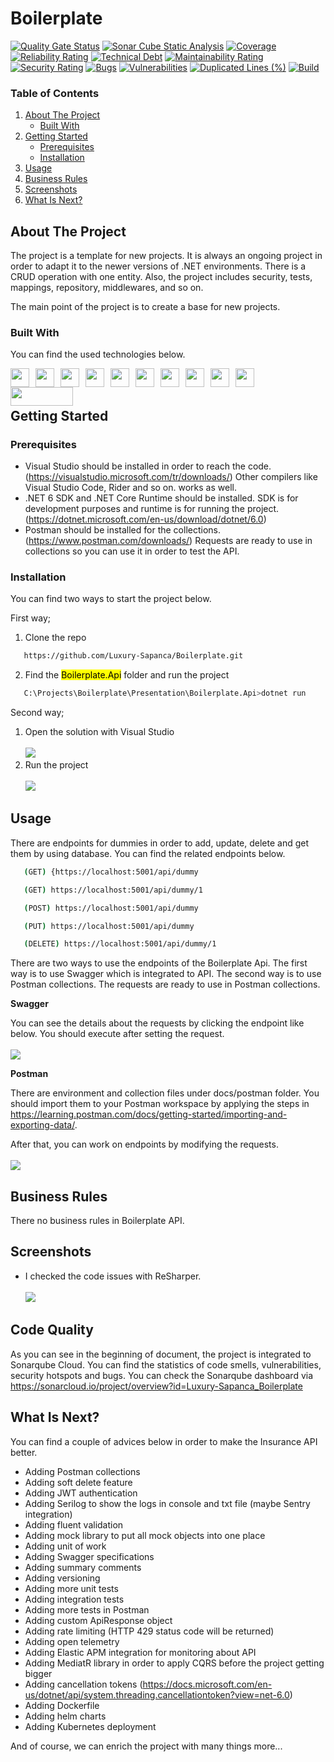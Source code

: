 # Boilerplate

[![Quality Gate Status](https://sonarcloud.io/api/project_badges/measure?project=Luxury-Sapanca_Boilerplate&metric=alert_status)](https://sonarcloud.io/summary/new_code?id=Luxury-Sapanca_Boilerplate)
[![Sonar Cube Static Analysis](https://sonarcloud.io/api/project_badges/measure?project=Luxury-Sapanca_Boilerplate&metric=ncloc)](https://sonarcloud.io/dashboard?id=Luxury-Sapanca_Boilerplate)
[![Coverage](https://sonarcloud.io/api/project_badges/measure?project=Luxury-Sapanca_Boilerplate&metric=coverage)](https://sonarcloud.io/summary/new_code?id=Luxury-Sapanca_Boilerplate)
[![Reliability Rating](https://sonarcloud.io/api/project_badges/measure?project=Luxury-Sapanca_Boilerplate&metric=reliability_rating)](https://sonarcloud.io/summary/new_code?id=Luxury-Sapanca_Boilerplate)
[![Technical Debt](https://sonarcloud.io/api/project_badges/measure?project=Luxury-Sapanca_Boilerplate&metric=sqale_index)](https://sonarcloud.io/summary/new_code?id=Luxury-Sapanca_Boilerplate)
[![Maintainability Rating](https://sonarcloud.io/api/project_badges/measure?project=Luxury-Sapanca_Boilerplate&metric=sqale_rating)](https://sonarcloud.io/summary/new_code?id=Luxury-Sapanca_Boilerplate)
[![Security Rating](https://sonarcloud.io/api/project_badges/measure?project=Luxury-Sapanca_Boilerplate&metric=security_rating)](https://sonarcloud.io/summary/new_code?id=Luxury-Sapanca_Boilerplate)
[![Bugs](https://sonarcloud.io/api/project_badges/measure?project=Luxury-Sapanca_Boilerplate&metric=bugs)](https://sonarcloud.io/summary/new_code?id=Luxury-Sapanca_Boilerplate)
[![Vulnerabilities](https://sonarcloud.io/api/project_badges/measure?project=Luxury-Sapanca_Boilerplate&metric=vulnerabilities)](https://sonarcloud.io/summary/new_code?id=Luxury-Sapanca_Boilerplate)
[![Duplicated Lines (%)](https://sonarcloud.io/api/project_badges/measure?project=Luxury-Sapanca_Boilerplate&metric=duplicated_lines_density)](https://sonarcloud.io/summary/new_code?id=Luxury-Sapanca_Boilerplate)
[![Build](https://github.com/Luxury-Sapanca/Boilerplate/actions/workflows/build.yml/badge.svg)](https://github.com/Luxury-Sapanca/Boilerplate/actions/workflows/build.yml)


### Table of Contents
  
<ol>
  <li>
    <a href="#about-the-project">About The Project</a>
    <ul>
      <li><a href="#built-with">Built With</a></li>
    </ul>
  </li>
  <li>
    <a href="#getting-started">Getting Started</a>
    <ul>
      <li><a href="#prerequisites">Prerequisites</a></li>
      <li><a href="#installation">Installation</a></li>
    </ul>
  </li>
  <li><a href="#usage">Usage</a></li>
  <li><a href="#usage">Business Rules</a></li>
  <li><a href="#usage">Screenshots</a></li>
  <li><a href="#usage">What Is Next?</a></li>
</ol>


## About The Project

The project is a template for new projects. It is always an ongoing project in order to adapt it to the newer versions of .NET environments. There is a CRUD operation with one entity. Also, the project includes security, tests, mappings, repository, middlewares, and so on.

The main point of the project is to create a base for new projects. 


### Built With

You can find the used technologies below.

<p>
	<a href="#"><img height="30" width="30" style="float:left; margin-right: 10px;" src="https://cdn.jsdelivr.net/gh/devicons/devicon/icons/dot-net/dot-net-plain-wordmark.svg" /></a>
	<a href="#"><img height="30" width="30" style="float:left; margin-right: 10px;" src="https://cdn.jsdelivr.net/gh/devicons/devicon/icons/csharp/csharp-plain.svg" /></a>
	<a href="#"><img height="30" width="30" style="float:left; margin-right: 10px;" src="https://cdn.jsdelivr.net/gh/devicons/devicon/icons/git/git-plain-wordmark.svg" /></a>
	<a href="#"><img height="30" width="30" style="float:left; margin-right: 10px;" src="https://cdn.jsdelivr.net/gh/devicons/devicon/icons/github/github-original-wordmark.svg" /></a>
	<a href="#"><img height="30" width="30" style="float:left; margin-right: 10px;" src="https://cdn.jsdelivr.net/gh/devicons/devicon/icons/jetbrains/jetbrains-original.svg" /></a>
	<a href="#"><img height="30" width="30" style="float:left; margin-right: 10px;" src="https://cdn.jsdelivr.net/gh/devicons/devicon/icons/nuget/nuget-original.svg" /></a>
	<a href="#"><img height="30" width="30" style="float:left; margin-right: 10px;" src="https://cdn.jsdelivr.net/gh/devicons/devicon/icons/sqlite/sqlite-original-wordmark.svg" /></a>
	<a href="#"><img height="30" width="30" style="float:left; margin-right: 10px;" src="https://cdn.jsdelivr.net/gh/devicons/devicon/icons/visualstudio/visualstudio-plain-wordmark.svg" /></a>
	<a href="#"><img height="30" width="30" style="float:left; margin-right: 10px;" src="https://www.svgrepo.com/show/354201/postman.svg" /></a>
	<a href="#"><img height="30" width="30" style="float:left; margin-right: 10px;" src="https://static-00.iconduck.com/assets.00/swagger-icon-256x256-c63r3xzo.png" /></a>
	<a href="#"><img height="30" width="100" style="float:left; margin-right: 10px;" src="https://automapper.org/images/black_logo.png" /></a>
</p>
<br /><br />


## Getting Started

### Prerequisites

* Visual Studio should be installed in order to reach the code. (https://visualstudio.microsoft.com/tr/downloads/) Other compilers like Visual Studio Code, Rider and so on. works as well.
* .NET 6 SDK and .NET Core Runtime should be installed. SDK is for development purposes and runtime is for running the project. (https://dotnet.microsoft.com/en-us/download/dotnet/6.0)
* Postman should be installed for the collections. (https://www.postman.com/downloads/) Requests are ready to use in collections so you can use it in order to test the API.

### Installation

You can find two ways to start the project below.

First way;
1. Clone the repo
```sh
   https://github.com/Luxury-Sapanca/Boilerplate.git
   ```
2. Find the <mark>Boilerplate.Api</mark> folder and run the project
```sh
   C:\Projects\Boilerplate\Presentation\Boilerplate.Api>dotnet run
   ```

Second way;
1. Open the solution with Visual Studio<br /><br />
   <a href="#"><img src="docs/images/opening-the-project.png"></a>
2. Run the project<br /><br />
   <a href="#"><img src="docs/images/running-the-project.png"></a>


## Usage

There are endpoints for dummies in order to add, update, delete and get them by using database. You can find the related endpoints below.
```sh
   (GET) {https://localhost:5001/api/dummy
   ```
```sh
   (GET) https://localhost:5001/api/dummy/1
   ```
```sh
   (POST) https://localhost:5001/api/dummy
   ```
```sh
   (PUT) https://localhost:5001/api/dummy
   ```
```sh
   (DELETE) https://localhost:5001/api/dummy/1
   ```

There are two ways to use the endpoints of the Boilerplate Api. The first way is to use Swagger which is integrated to API. The second way is to use Postman collections. The requests are ready to use in Postman collections.

<b>Swagger</b>

You can see the details about the requests by clicking the endpoint like below. You should execute after setting the request. <br /><br />
   <a href="#"><img src="docs/images/swagger.png"></a>

<b>Postman</b>

There are environment and collection files under docs/postman folder. You should import them to your Postman workspace by applying the steps in https://learning.postman.com/docs/getting-started/importing-and-exporting-data/.

After that, you can work on endpoints by modifying the requests.<br /><br />
  <a href="#"><img src="docs/images/postman-request.png"></a>


## Business Rules

There no business rules in Boilerplate API.


## Screenshots

* I checked the code issues with ReSharper.<br /><br />
	<a href="#"><img src="docs/images/resharper-issues.png"></a>


## Code Quality

As you can see in the beginning of document, the project is integrated to Sonarqube Cloud. You can find the statistics of code smells, vulnerabilities, security hotspots and bugs. You can check the Sonarqube dashboard via https://sonarcloud.io/project/overview?id=Luxury-Sapanca_Boilerplate
	

## What Is Next?

You can find a couple of advices below in order to make the Insurance API better.

* Adding Postman collections
* Adding soft delete feature
* Adding JWT authentication
* Adding Serilog to show the logs in console and txt file (maybe Sentry integration)
* Adding fluent validation
* Adding mock library to put all mock objects into one place
* Adding unit of work
* Adding Swagger specifications
* Adding summary comments
* Adding versioning
* Adding more unit tests
* Adding integration tests
* Adding more tests in Postman
* Adding custom ApiResponse object
* Adding rate limiting (HTTP 429 status code will be returned)
* Adding open telemetry
* Adding Elastic APM integration for monitoring about API
* Adding MediatR library in order to apply CQRS before the project getting bigger
* Adding cancellation tokens (https://docs.microsoft.com/en-us/dotnet/api/system.threading.cancellationtoken?view=net-6.0)
* Adding Dockerfile
* Adding helm charts
* Adding Kubernetes deployment


And of course, we can enrich the project with many things more...
